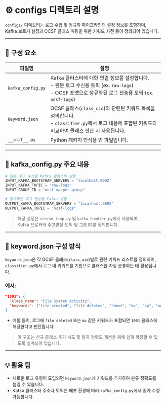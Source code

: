 # ⚙️ configs 디렉토리 설명

`configs/` 디렉토리는 로그 수집 및 정규화 파이프라인의 설정 정보를 포함하며,  
Kafka 브로커 설정과 OCSF 클래스 매핑을 위한 키워드 사전 등이 정의되어 있습니다.

---

## 📁 구성 요소

| 파일명              | 설명 |
|---------------------|------|
| `kafka_config.py`   | Kafka 클러스터에 대한 연결 정보를 설정합니다. <br> - 원본 로그 수신용 토픽 (ex. `raw-logs`) <br> - OCSF 포맷으로 정규화된 로그 전송용 토픽 (ex. `ocsf-logs`) |
| `keyword.json`      | OCSF 클래스(`class_uid`)와 관련된 키워드 목록을 정의합니다. <br> - `classifier.py`에서 로그 내용에 포함된 키워드와 비교하여 클래스 판단 시 사용됩니다. |
| `__init__.py`       | Python 패키지 인식용 빈 파일입니다. |

---

## 🔧 kafka_config.py 주요 내용

```python
# 원본 로그 수신용 Kafka 클러스터 설정
INPUT_KAFKA_BOOTSTRAP_SERVERS = "localhost:9092"
INPUT_KAFKA_TOPIC = "raw-logs"
INPUT_GROUP_ID = "ocsf-mapper-group"

# 정규화된 로그 전송용 Kafka 설정
OUTPUT_KAFKA_BOOTSTRAP_SERVERS = "localhost:9092"
OUTPUT_KAFKA_TOPIC = "ocsf-logs"
```

> 해당 설정은 `stream_loop.py` 및 `kafka_handler.py`에서 사용되며,  
> Kafka 브로커와 주고받을 토픽 및 그룹 ID를 정의합니다.

---

## 🧠 keyword.json 구성 방식

`keyword.json`은 각 OCSF 클래스(`class_uid`)별로 관련 키워드 리스트를 정의하여,  
`classifier.py`에서 로그 내 키워드를 기반으로 클래스를 자동 분류하는 데 활용됩니다.

### 예시:
```json
"1001": {
  "class_name": "File System Activity",
  "keywords": ["file created", "file deleted", "chmod", "mv", "cp", "unlink"]
}
```

- 예를 들어, 로그에 `file deleted` 또는 `mv` 같은 키워드가 포함되면 `1001` 클래스에 해당한다고 판단됩니다.

>  이 구조는 신규 클래스 추가 시도 및 탐지 정확도 개선을 위해 쉽게 확장할 수 있도록 설계되어 있습니다.

---

## 💡 활용 팁

- 새로운 로그 유형이 도입되면 `keyword.json`에 키워드를 추가하여 분류 정확도를 높일 수 있습니다.
- Kafka 클러스터 주소나 토픽은 배포 환경에 따라 `kafka_config.py`에서 쉽게 수정 가능합니다.
